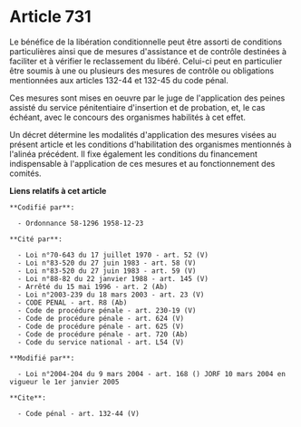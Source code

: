 # Article 731

Le bénéfice de la libération conditionnelle peut être assorti de conditions particulières ainsi que de mesures d'assistance
et de contrôle destinées à faciliter et à vérifier le reclassement du libéré. Celui-ci peut en particulier être soumis à une
ou plusieurs des mesures de contrôle ou obligations mentionnées aux articles 132-44 et 132-45 du code pénal. 

Ces mesures sont mises en oeuvre par le juge de l'application des peines assisté du service pénitentiaire d'insertion et de
probation, et, le cas échéant, avec le concours des organismes habilités à cet effet. 

Un décret détermine les modalités d'application des mesures visées au présent article et les conditions d'habilitation des
organismes mentionnés à l'alinéa précédent. Il fixe également les conditions du financement indispensable à l'application de
ces mesures et au fonctionnement des comités.

**Liens relatifs à cet article**

	**Codifié par**:

	  - Ordonnance 58-1296 1958-12-23

	**Cité par**:

	  - Loi n°70-643 du 17 juillet 1970 - art. 52 (V)
	  - Loi n°83-520 du 27 juin 1983 - art. 58 (V)
	  - Loi n°83-520 du 27 juin 1983 - art. 59 (V)
	  - Loi n°88-82 du 22 janvier 1988 - art. 145 (V)
	  - Arrêté du 15 mai 1996 - art. 2 (Ab)
	  - Loi n°2003-239 du 18 mars 2003 - art. 23 (V)
	  - CODE PENAL - art. R8 (Ab)
	  - Code de procédure pénale - art. 230-19 (V)
	  - Code de procédure pénale - art. 624 (V)
	  - Code de procédure pénale - art. 625 (V)
	  - Code de procédure pénale - art. 720 (Ab)
	  - Code du service national - art. L54 (V)

	**Modifié par**:

	  - Loi n°2004-204 du 9 mars 2004 - art. 168 () JORF 10 mars 2004 en vigueur le 1er janvier 2005

	**Cite**:

	  - Code pénal - art. 132-44 (V)
